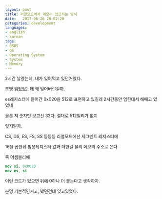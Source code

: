 ```yaml
---
layout: post
title: 리얼모드에서 메모리 접근하는 방식	
date:   2017-06-26 20:02:20		
categories: development
languages:
- english
- korean
tags:
- 0SOS
- OS
- Operating System
- System
- Memory
---		
```



2시간 날렸는데, 내가 잊어먹고 있던거였다.

분명 읽었었는데 왜 잊어버린걸까.


es레지스터에 들어간 0x020을 512로 표현하고 있길레 2시간동안 엄한대서 해매고 있었네

물론 저 숫자만 보고선 32다. 절대로 512일리가 없지

잊지말자.

CS, DS, ES, FS, SS 등등등 리얼모드에선 세그멘트 레지스터에 

16을 곱한뒤 범용레지스터 값과 더한걸 물리 메모리 주소로 쓴다.

즉 어셈블리에 

```nasm
mov si, 0x0020 
mov es, si
```

이런 코드가 있으면 뒤에 0하나 더 붙는다고 생각하자.

분명 기본적인거고, 봤던건데 잊고있었다.
